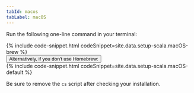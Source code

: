 ```yaml
---
tabId: macos
tabLabel: macOS
---
```

<div class="scala-in-action-content">
  <div class="scala-in-action-code">
    <div class="wrap">
      <div class="scala-text scala-text-large">
        <p>Run the following one-line command in your terminal:</p>
        {% include code-snippet.html codeSnippet=site.data.setup-scala.macOS-brew %}
      </div>
    </div>
    <div class="alt-details">
      <button class="alt-details-toggle"
        onclick="toggleElement(event, 'macos-get-started-alt')">Alternatively, if you don't use Homebrew:</button>
    </div>
    <div class="wrap">
      <div id="macos-get-started-alt" class="scala-text scala-text-large">
        {% include code-snippet.html codeSnippet=site.data.setup-scala.macOS-default %}
        <p>Be sure to remove the <code>cs</code> script after checking your installation.</p>
      </div>
    </div>
  </div>
</div>
